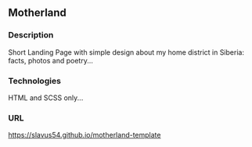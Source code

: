 ## Motherland

### Description  

Short Landing Page with simple design about my home district in Siberia: facts, photos and poetry...  

### Technologies  

HTML and SCSS only...  

### URL  

https://slavus54.github.io/motherland-template    
